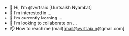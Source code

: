 - 👋 Hi, I’m @vvrtsaix [Uurtsaikh Nyambat]
- 👀 I’m interested in ...
- 🌱 I’m currently learning ...
- 💞️ I’m looking to collaborate on ...
- 📫 How to reach me (mail)[mail@vvrtsaix.n@gmail.com]

<!---
vvrtsaix/vvrtsaix is a ✨ special ✨ repository because its `README.md` (this file) appears on your GitHub profile.
You can click the Preview link to take a look at your changes.
--->
